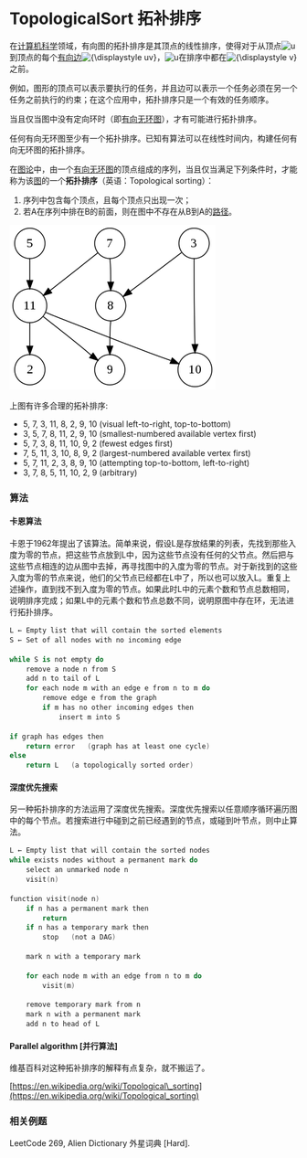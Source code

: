# TopologicalSort 拓补排序

在[计算机科学](https://zh.wikipedia.org/wiki/%E8%AE%A1%E7%AE%97%E6%9C%BA%E7%A7%91%E5%AD%A6)领域，有向图的拓扑排序是其顶点的线性排序，使得对于从顶点![ u ](https://wikimedia.org/api/rest_v1/media/math/render/svg/c3e6bb763d22c20916ed4f0bb6bd49d7470cffd8)到顶点的每个[有向边](https://zh.wikipedia.org/wiki/%E6%9C%89%E5%90%91%E8%BE%B9)![{\displaystyle uv}](https://wikimedia.org/api/rest_v1/media/math/render/svg/4e6b4c628431f1c0bdf17baf5b94d2f46caa4c5f)，![ u ](https://wikimedia.org/api/rest_v1/media/math/render/svg/c3e6bb763d22c20916ed4f0bb6bd49d7470cffd8)在排序中都在![{\displaystyle v}](https://wikimedia.org/api/rest_v1/media/math/render/svg/e07b00e7fc0847fbd16391c778d65bc25c452597)之前。

例如，图形的顶点可以表示要执行的任务，并且边可以表示一个任务必须在另一个任务之前执行的约束；在这个应用中，拓扑排序只是一个有效的任务顺序。

当且仅当图中没有定向环时（即[有向无环图](https://zh.wikipedia.org/wiki/%E6%9C%89%E5%90%91%E6%97%A0%E7%8E%AF%E5%9B%BE)），才有可能进行拓扑排序。

任何有向无环图至少有一个拓扑排序。已知有算法可以在线性时间内，构建任何有向无环图的拓扑排序。

在[图论](https://zh.wikipedia.org/wiki/%E5%9B%BE%E8%AE%BA)中，由一个[有向无环图](https://zh.wikipedia.org/wiki/%E6%9C%89%E5%90%91%E6%97%A0%E7%8E%AF%E5%9B%BE)的顶点组成的序列，当且仅当满足下列条件时，才能称为该[图](https://zh.wikipedia.org/wiki/%E5%9B%BE)的一个**拓扑排序**（英语：Topological sorting）：

1. 序列中包含每个顶点，且每个顶点只出现一次；
2. 若A在序列中排在B的前面，则在图中不存在从B到A的[路径](https://zh.wikipedia.org/wiki/%E8%B7%AF%E5%BE%84_%28%E5%9B%BE%E8%AE%BA%29)。

![&#x6709;&#x5411;&#x65E0;&#x73AF;&#x56FE;&#x793A;&#x4F8B;](../../../.gitbook/assets/directed_acyclic_graph_2.svg.png)

 上图有许多合理的拓补排序:

* 5, 7, 3, 11, 8, 2, 9, 10 \(visual left-to-right, top-to-bottom\)
* 3, 5, 7, 8, 11, 2, 9, 10 \(smallest-numbered available vertex first\)
* 5, 7, 3, 8, 11, 10, 9, 2 \(fewest edges first\)
* 7, 5, 11, 3, 10, 8, 9, 2 \(largest-numbered available vertex first\)
* 5, 7, 11, 2, 3, 8, 9, 10 \(attempting top-to-bottom, left-to-right\)
* 3, 7, 8, 5, 11, 10, 2, 9 \(arbitrary\)

### 算法

#### 卡恩算法

卡恩于1962年提出了该算法。简单来说，假设L是存放结果的列表，先找到那些入度为零的节点，把这些节点放到L中，因为这些节点没有任何的父节点。然后把与这些节点相连的边从图中去掉，再寻找图中的入度为零的节点。对于新找到的这些入度为零的节点来说，他们的父节点已经都在L中了，所以也可以放入L。重复上述操作，直到找不到入度为零的节点。如果此时L中的元素个数和节点总数相同，说明排序完成；如果L中的元素个数和节点总数不同，说明原图中存在环，无法进行拓扑排序。

```kotlin
L ← Empty list that will contain the sorted elements
S ← Set of all nodes with no incoming edge

while S is not empty do
    remove a node n from S
    add n to tail of L
    for each node m with an edge e from n to m do
        remove edge e from the graph
        if m has no other incoming edges then
            insert m into S

if graph has edges then
    return error   (graph has at least one cycle)
else 
    return L   (a topologically sorted order)
```

#### 深度优先搜索

另一种拓扑排序的方法运用了深度优先搜索。深度优先搜索以任意顺序循环遍历图中的每个节点。若搜索进行中碰到之前已经遇到的节点，或碰到叶节点，则中止算法。

```kotlin
L ← Empty list that will contain the sorted nodes
while exists nodes without a permanent mark do
    select an unmarked node n
    visit(n)

function visit(node n)
    if n has a permanent mark then
        return
    if n has a temporary mark then
        stop   (not a DAG)

    mark n with a temporary mark

    for each node m with an edge from n to m do
        visit(m)

    remove temporary mark from n
    mark n with a permanent mark
    add n to head of L
```

#### Parallel algorithm \[并行算法\]

维基百科对这种拓补排序的解释有点复杂，就不搬运了。

[https://en.wikipedia.org/wiki/Topological\_sorting](https://en.wikipedia.org/wiki/Topological_sorting)

### 相关例题

LeetCode 269, Alien Dictionary 外星词典 \[Hard\].

